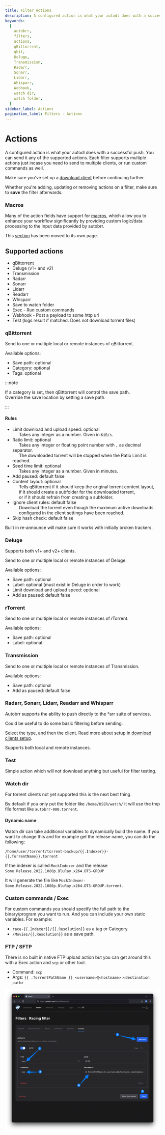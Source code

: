 ```yaml
---
title: Filter Actions
description: A configured action is what your autodl does with a successful push. You can send it any of the supported actions. Each filter supports multiple actions just in case you need to send to multiple clients, or run custom commands as well.
keywords:
  [
    autobrr,
    filters,
    actions,
    qBittorrent,
    qbit,
    Deluge,
    Transmission,
    Radarr,
    Sonarr,
    Lidarr,
    Whisparr,
    Webhook,
    watch dir,
    watch folder,
  ]
sidebar_label: Actions
pagination_label: Filters - Actions
---
```


# Actions

A configured action is what your autodl does with a successful push. You can send it any of the supported actions. Each filter supports multiple actions just incase you need to send to multiple clients, or run custom commands as well.

Make sure you've set up a [download client](/configuration/download-clients/dedicated) before continuing further.

Whether you're adding, updating or removing actions on a filter, make sure to <strong>save</strong> the filter afterwards.

### Macros
Many of the action fields have support for [macros](/filters/macros), which allow you to enhance your workflow significantly by providing custom logic/data processing to the input data provided by autobrr.

This [section](/filters/macros) has been moved to its own page.

## Supported actions

- qBittorrent
- Deluge (v1+ and v2)
- Transmission
- Radarr
- Sonarr
- Lidarr
- Readarr
- Whisparr
- Save to watch folder
- Exec - Run custom commands
- Webhook - Post a payload to some http url
- Test (logs result if matched. Does not download torrent files)

### qBittorrent

Send to one or multiple local or remote instances of qBittorrent.

Available options:

- Save path: optional
- Category: optional
- Tags: optional

:::note

If a category is set, then qBittorrent will control the save path.  
Override the save location by setting a save path.

:::

#### Rules

- Limit download and upload speed: optional  
  &ensp;&ensp;&ensp;Takes any integer as a number. Given in `KiB/s`.
- Ratio limit: optional  
  &ensp;&ensp;&ensp;Takes any integer or floating point number with `,` as decimal separator.  
  &ensp;&ensp;&ensp;The downloaded torrent will be stopped when the Ratio Limit is reached.
- Seed time limit: optional  
  &ensp;&ensp;&ensp;Takes any integer as a number. Given in minutes.
- Add paused: default false
- Content layout: optional  
  &ensp;&ensp;&ensp;Tells qBittorrent if it should keep the original torrent content layout,  
  &ensp;&ensp;&ensp;if it should create a subfolder for the downloaded torrent,  
  &ensp;&ensp;&ensp;or if it should refrain from creating a subfolder.
- Ignore client rules: default false  
  &ensp;&ensp;&ensp;Download the torrent even though the maximum active downloads  
  &ensp;&ensp;&ensp;configured in the client settings have been reached.
- Skip hash check: default false

Built in re-announce will make sure it works with initially broken trackers.

### Deluge

Supports both v1+ and v2+ clients.

Send to one or multiple local or remote instances of Deluge.

Available options:

- Save path: optional
- Label: optional (must exist in Deluge in order to work)
- Limit download and upload speed: optional
- Add as paused: default false

### rTorrent

Send to one or multiple local or remote instances of rTorrent.

Available options:

- Save path: optional
- Label: optional

### Transmission

Send to one or multiple local or remote instances of Transmission.

Available options:

- Save path: optional
- Add as paused: default false

### Radarr, Sonarr, Lidarr, Readarr and Whisparr

Autobrr supports the ability to push directly to the \*arr suite of services.

Could be useful to do some basic filtering before sending.

Select the type, and then the client. Read more about setup in [download clients setup](/configuration/download-clients/dedicated).

Supports both local and remote instances.

### Test

Simple action which will not download anything but useful for filter testing.

### Watch dir

For torrent clients not yet supported this is the next best thing.

By default if you only put the folder like `/home/USER/watch/` it will use the tmp file format like `autobrr-000.torrent`.

#### Dynamic name

Watch dir can take additional variables to dynamically build the name. If you want to change this and for example get the release name, you can do the following:

    /home/user/torrent/torrent-backup/{{.Indexer}}-{{.TorrentName}}.torrent

If the indexer is called `MockIndexer` and the release `Some.Release.2022.1080p.BluRay.x264.DTS-GROUP`

It will generate the file like `MockIndexer-Some.Release.2022.1080p.BluRay.x264.DTS-GROUP.torrent`.

### Custom commands / Exec

For custom commands you should specify the full path to the binary/program you want to run. And you can include your own static variables. For example:

- `race-{{.Indexer}}/{{.Resolution}}` as a tag or Category.
- `/Movies/{{.Resolution}}` as a save path.

### FTP / SFTP

There is no built in native FTP upload action but you can get around this with a Exec action and `scp` or other tool.

- Command: `scp`
- Args: `{{ .TorrentPathName }} <username>@<hostname>:<destination path>`

![FTP/SFTP](../../static/img/SCP.png "Exec action")
